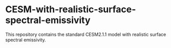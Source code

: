 # CESM-with-realistic-surface-spectral-emissivity
This repository contains the standard CESM2.1.1 model with realistic surface spectral emissivity.

